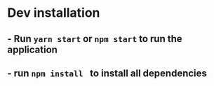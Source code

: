 # Dev installation

## - Run `yarn start` or `npm start` to run the application

## - run `npm install ` to install all dependencies
